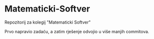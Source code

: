 # Matematicki-Softver
Repozitorij za kolegij "Matematicki Softver"

Prvo napravio zadaću, a zatim rješenje odvojio u više manjih commitova.
